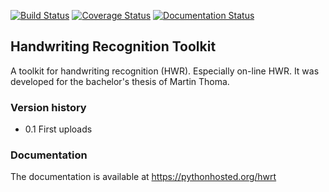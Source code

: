 [![Build Status](https://travis-ci.org/MartinThoma/hwrt.svg?branch=master)](https://travis-ci.org/MartinThoma/hwrt)
[![Coverage Status](https://img.shields.io/coveralls/MartinThoma/hwrt.svg)](https://coveralls.io/r/MartinThoma/hwrt?branch=master)
[![Documentation Status](http://img.shields.io/badge/docs-latest-brightgreen.svg)](http://pythonhosted.org/hwrt)

## Handwriting Recognition Toolkit

A toolkit for handwriting recognition (HWR). Especially on-line HWR. It
was developed for the bachelor's thesis of Martin Thoma.

### Version history

* 0.1 First uploads

### Documentation

The documentation is available at https://pythonhosted.org/hwrt